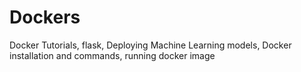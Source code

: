 # Dockers
Docker Tutorials, flask, Deploying Machine Learning models, Docker installation and commands, running docker image
